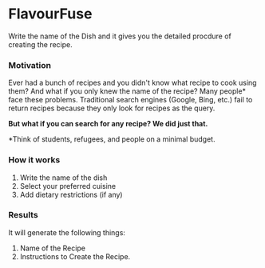 # FlavourFuse
Write the name of the Dish and it gives you the detailed procdure of creating the recipe. 

### Motivation
Ever had a bunch of recipes and you didn't know what recipe to cook using them? And what if you only knew the name of the recipe? 
Many people* face these problems. Traditional search engines (Google, Bing, etc.) fail to return recipes because they only look for recipes as the query.

**But what if you can search for any recipe? We did just that.**

*Think of students, refugees, and people on a minimal budget.

### How it works
1. Write the name of the dish 
2. Select your preferred cuisine
3. Add dietary restrictions (if any)

### Results
It will generate the following things:
1. Name of the Recipe
2. Instructions to Create the Recipe.
